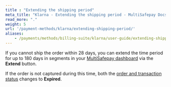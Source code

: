 ```yaml
---
title : "Extending the shipping period"
meta_title: "Klarna - Extending the shipping period - MultiSafepay Docs"
read_more: "."
weight: 5
url: '/payment-methods/klarna/extending-shipping-period/'
aliases:
    - /payments/methods/billing-suite/klarna/user-guide/extending-shipping-period/
---
```

If you cannot ship the order within 28 days, you can extend the time period for up to 180 days in segments in your [MultiSafepay dashboard](https://merchant.multisafepay.com) via the **Extend** button.

If the order is not captured during this time, both the [order and transaction status](/about-payments/multisafepay-statuses/) changes to **Expired**.